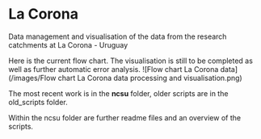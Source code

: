 # La Corona
Data management and visualisation of the data from the research catchments at La Corona - Uruguay

Here is the current flow chart. The visualisation is still to be completed as well as further automatic error analysis.
![Flow chart La Corona data](/images/Flow chart La Corona data processing and visualisation.png)

The most recent work is in the **ncsu** folder, older scripts are in the old_scripts folder.

Within the ncsu folder are further readme files and an overview of the scripts.
